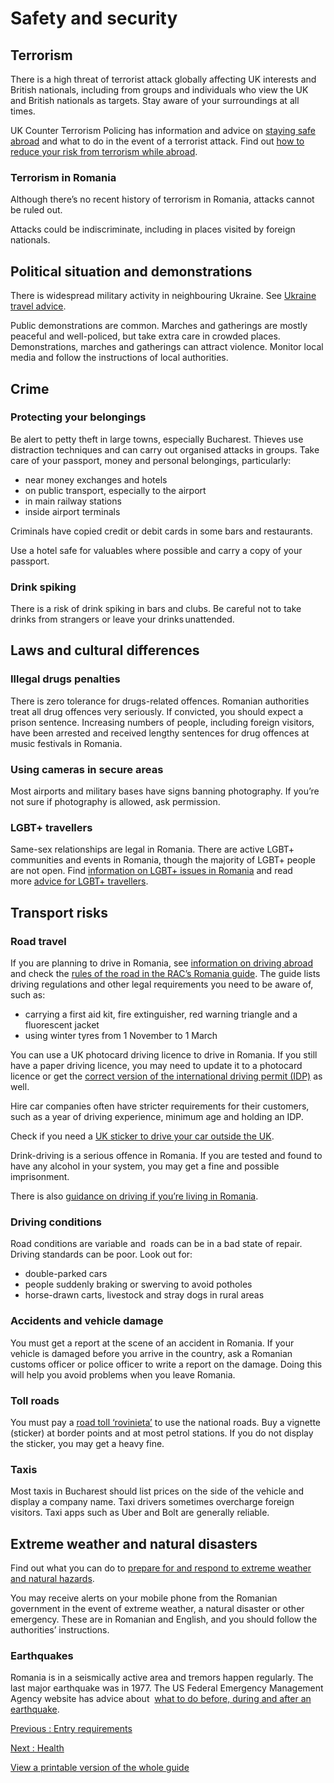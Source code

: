 # Safety and security

## Terrorism

There is a high threat of terrorist attack globally affecting UK interests and British nationals, including from groups and individuals who view the UK and British nationals as targets. Stay aware of your surroundings at all times.

UK Counter Terrorism Policing has information and advice on [staying safe abroad](https://www.counterterrorism.police.uk/safetyadvice/) and what to do in the event of a terrorist attack. Find out [how to reduce your risk from terrorism while abroad](https://www.gov.uk/guidance/reduce-your-risk-from-terrorism-while-abroad).

### Terrorism in Romania

Although there’s no recent history of terrorism in Romania, attacks cannot be ruled out.

Attacks could be indiscriminate, including in places visited by foreign nationals.

## Political situation and demonstrations

There is widespread military activity in neighbouring Ukraine. See [Ukraine travel advice](https://www.gov.uk/foreign-travel-advice/ukraine).

Public demonstrations are common. Marches and gatherings are mostly peaceful and well-policed, but take extra care in crowded places. Demonstrations, marches and gatherings can attract violence. Monitor local media and follow the instructions of local authorities.

## Crime

### Protecting your belongings

Be alert to petty theft in large towns, especially Bucharest. Thieves use distraction techniques and can carry out organised attacks in groups. Take care of your passport, money and personal belongings, particularly:

* near money exchanges and hotels
* on public transport, especially to the airport
* in main railway stations
* inside airport terminals

Criminals have copied credit or debit cards in some bars and restaurants.

Use a hotel safe for valuables where possible and carry a copy of your passport.

### Drink spiking

There is a risk of drink spiking in bars and clubs. Be careful not to take drinks from strangers or leave your drinks unattended.

## Laws and cultural differences

### Illegal drugs penalties

There is zero tolerance for drugs-related offences. Romanian authorities treat all drug offences very seriously. If convicted, you should expect a prison sentence. Increasing numbers of people, including foreign visitors, have been arrested and received lengthy sentences for drug offences at music festivals in Romania.

### Using cameras in secure areas

Most airports and military bases have signs banning photography. If you’re not sure if photography is allowed, ask permission.

### LGBT+ travellers

Same-sex relationships are legal in Romania. There are active LGBT+ communities and events in Romania, though the majority of LGBT+ people are not open. Find [information on LGBT+ issues in Romania](https://www.mozaiqlgbt.ro/en/) and read more [advice for LGBT+ travellers](https://www.gov.uk/guidance/lesbian-gay-bisexual-and-transgender-foreign-travel-advice).

## Transport risks

### Road travel

If you are planning to drive in Romania, see [information on driving abroad](https://www.gov.uk/driving-abroad) and check the [rules of the road in the RAC’s Romania guide](https://www.rac.co.uk/drive/travel/country/romania/). The guide lists driving regulations and other legal requirements you need to be aware of, such as:

* carrying a first aid kit, fire extinguisher, red warning triangle and a fluorescent jacket
* using winter tyres from 1 November to 1 March

You can use a UK photocard driving licence to drive in Romania. If you still have a paper driving licence, you may need to update it to a photocard licence or get the [correct version of the international driving permit (IDP)](https://www.gov.uk/driving-abroad/international-driving-permit) as well.

Hire car companies often have stricter requirements for their customers, such as a year of driving experience, minimum age and holding an IDP.

Check if you need a [UK sticker to drive your car outside the UK](https://www.gov.uk/displaying-number-plates/flags-identifiers-and-stickers).

Drink-driving is a serious offence in Romania. If you are tested and found to have any alcohol in your system, you may get a fine and possible imprisonment.

There is also [guidance on driving if you’re living in Romania](https://www.gov.uk/guidance/living-in-romania#driving-in-romania).

### Driving conditions

Road conditions are variable and  roads can be in a bad state of repair. Driving standards can be poor. Look out for:

* double-parked cars
* people suddenly braking or swerving to avoid potholes
* horse-drawn carts, livestock and stray dogs in rural areas

### Accidents and vehicle damage

You must get a report at the scene of an accident in Romania. If your vehicle is damaged before you arrive in the country, ask a Romanian customs officer or police officer to write a report on the damage. Doing this will help you avoid problems when you leave Romania.

### Toll roads

You must pay a [road toll ‘rovinieta’](https://www.roviniete.ro/en/#go-content) to use the national roads. Buy a vignette (sticker) at border points and at most petrol stations. If you do not display the sticker, you may get a heavy fine.

### Taxis

Most taxis in Bucharest should list prices on the side of the vehicle and display a company name. Taxi drivers sometimes overcharge foreign visitors. Taxi apps such as Uber and Bolt are generally reliable.

## Extreme weather and natural disasters

Find out what you can do to [prepare for and respond to extreme weather and natural hazards](https://www.gov.uk/guidance/tropical-cyclones).

You may receive alerts on your mobile phone from the Romanian government in the event of extreme weather, a natural disaster or other emergency. These are in Romanian and English, and you should follow the authorities’ instructions.

### Earthquakes

Romania is in a seismically active area and tremors happen regularly. The last major earthquake was in 1977. The US Federal Emergency Management Agency website has advice about  [what to do before, during and after an earthquake](https://www.ready.gov/earthquakes).

[Previous
:
Entry requirements](/foreign-travel-advice/romania/entry-requirements)

[Next
:
Health](/foreign-travel-advice/romania/health)

[View a printable version of the whole guide](/foreign-travel-advice/romania/print)